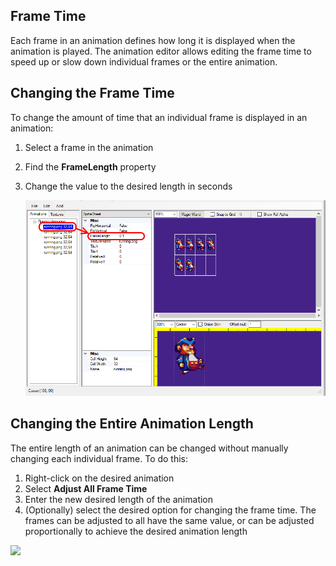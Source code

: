 ## Frame Time

Each frame in an animation defines how long it is displayed when the animation is played. The animation editor allows editing the frame time to speed up or slow down individual frames or the entire animation.

## Changing the Frame Time

To change the amount of time that an individual frame is displayed in an animation:

1.  Select a frame in the animation

2.  Find the **FrameLength** property

3.  Change the value to the desired length in seconds

    ![](/media/2018-03-img_5aa594748525e.png)

## Changing the Entire Animation Length

The entire length of an animation can be changed without manually changing each individual frame. To do this:

1.  Right-click on the desired animation
2.  Select **Adjust All Frame Time**
3.  Enter the new desired length of the animation
4.  (Optionally) select the desired option for changing the frame time. The frames can be adjusted to all have the same value, or can be adjusted proportionally to achieve the desired animation length

[![](/wp-content/uploads/2018/03/2018-03-11_14-44-18.gif)](/wp-content/uploads/2018/03/2018-03-11_14-44-18.gif)
